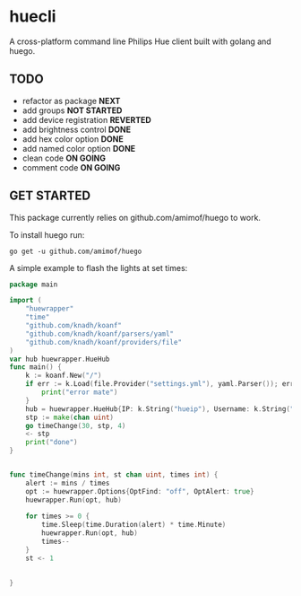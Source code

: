 # huecli
A cross-platform command line Philips Hue client built with golang and huego.

## TODO

* refactor as package **NEXT**
* add groups **NOT STARTED**
* add device registration **REVERTED**
* add brightness control **DONE**
* add hex color option **DONE**
* add named color option **DONE**
* clean code **ON GOING**
* comment code **ON GOING**




## GET STARTED
This package currently relies on github.com/amimof/huego to work.

To install huego run:
```shell
go get -u github.com/amimof/huego
```


A simple example to flash the lights at set times:
```go
package main

import (
	"huewrapper"
	"time"
	"github.com/knadh/koanf"
	"github.com/knadh/koanf/parsers/yaml"
	"github.com/knadh/koanf/providers/file"
)
var hub huewrapper.HueHub
func main() {
	k := koanf.New("/")
	if err := k.Load(file.Provider("settings.yml"), yaml.Parser()); err != nil {
		print("error mate")
	}
	hub = huewrapper.HueHub{IP: k.String("hueip"), Username: k.String("hueusername")}
	stp := make(chan uint)
	go timeChange(30, stp, 4)
	<- stp
	print("done")
}


func timeChange(mins int, st chan uint, times int) {
	alert := mins / times
	opt := huewrapper.Options{OptFind: "off", OptAlert: true}
	huewrapper.Run(opt, hub)
	
	for times >= 0 {
		time.Sleep(time.Duration(alert) * time.Minute)
		huewrapper.Run(opt, hub)
		times--
	}
	st <- 1
	

}
```